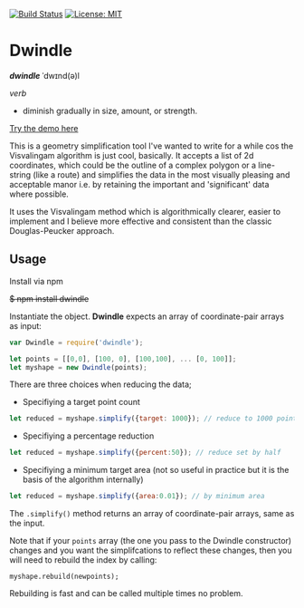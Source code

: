 
[![Build Status](https://travis-ci.org/alanmacleod/dwindle.svg?branch=master)](https://travis-ci.org/alanmacleod/dwindle)
[![License: MIT](https://img.shields.io/badge/License-MIT-yellow.svg)](https://opensource.org/licenses/MIT)

# Dwindle

_**dwindle**_
ˈdwɪnd(ə)l

_verb_
- diminish gradually in size, amount, or strength.

[Try the demo here](http://demos.alanmacleod.eu/dwindle/pub/)

This is a geometry simplification tool I've wanted to write for a while cos the Visvalingam algorithm is just cool, basically. It accepts a list of 2d coordinates, which could be the outline of a complex polygon or a line-string (like a route) and simplifies the data in the most visually pleasing and acceptable manor i.e. by retaining the important and 'significant' data where possible.

It uses the Visvalingam method which is algorithmically clearer, easier to implement and I believe more effective and consistent than the classic Douglas-Peucker approach.

## Usage

Install via npm

~~$ npm install dwindle~~


Instantiate the object. **Dwindle** expects an array of coordinate-pair arrays as input:

```js
var Dwindle = require('dwindle');

let points = [[0,0], [100, 0], [100,100], ... [0, 100]];
let myshape = new Dwindle(points);
```

There are three choices when reducing the data; 
* Specifiying a target point count
```js
let reduced = myshape.simplify({target: 1000}); // reduce to 1000 points
```
* Specifiying a percentage reduction
```js
let reduced = myshape.simplify({percent:50}); // reduce set by half
```
* Specifiying a minimum target area (not so useful in practice but it is the basis of the algorithm internally)
```js
let reduced = myshape.simplify({area:0.01}); // by minimum area
```

The `.simplify()` method returns an array of coordinate-pair arrays, same as the input. 

Note that if your `points` array (the one you pass to the Dwindle constructor) changes and you want the simplifcations to reflect these changes, then you will need to rebuild the index by calling: 

```
myshape.rebuild(newpoints);
```

Rebuilding is fast and can be called multiple times no problem. 
